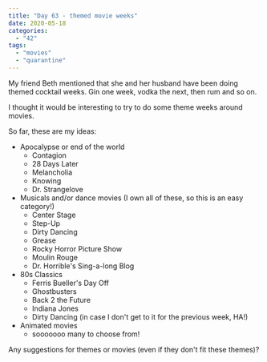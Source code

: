 ```yaml
---
title: "Day 63 - themed movie weeks"
date: 2020-05-18
categories: 
  - "42"
tags: 
  - "movies"
  - "quarantine"
---
```


My friend Beth mentioned that she and her husband have been doing themed cocktail weeks. Gin one week, vodka the next, then rum and so on.

I thought it would be interesting to try to do some theme weeks around movies.

So far, these are my ideas:

- Apocalypse or end of the world
    - Contagion
    - 28 Days Later
    - Melancholia
    - Knowing
    - Dr. Strangelove
- Musicals and/or dance movies (I own all of these, so this is an easy category!)
    - Center Stage
    - Step-Up
    - Dirty Dancing
    - Grease
    - Rocky Horror Picture Show
    - Moulin Rouge
    - Dr. Horrible's Sing-a-long Blog
- 80s Classics
    - Ferris Bueller's Day Off
    - Ghostbusters
    - Back 2 the Future
    - Indiana Jones
    - Dirty Dancing (in case I don't get to it for the previous week, HA!)
- Animated movies
    - sooooooo many to choose from!

Any suggestions for themes or movies (even if they don't fit these themes)?
